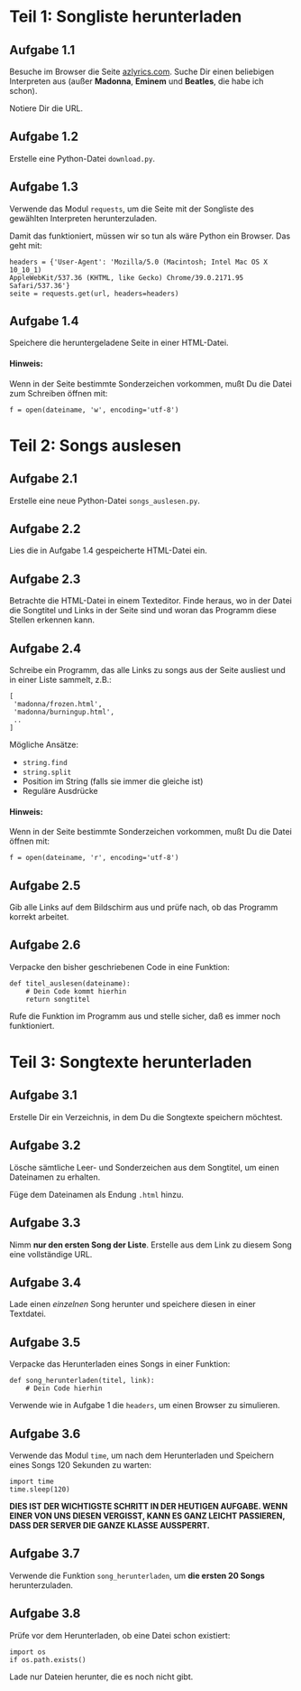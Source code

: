 
# Teil 1: Songliste herunterladen

## Aufgabe 1.1

Besuche im Browser die Seite [azlyrics.com](http://www.azlyrics.com). Suche Dir einen beliebigen Interpreten aus (außer **Madonna**, **Eminem** und **Beatles**, die habe ich schon).

Notiere Dir die URL.

## Aufgabe 1.2

Erstelle eine Python-Datei `download.py`.

## Aufgabe 1.3

Verwende das Modul `requests`, um die Seite mit der Songliste des gewählten Interpreten herunterzuladen.

Damit das funktioniert, müssen wir so tun als wäre Python ein Browser. Das geht mit:

    headers = {'User-Agent': 'Mozilla/5.0 (Macintosh; Intel Mac OS X 10_10_1)
    AppleWebKit/537.36 (KHTML, like Gecko) Chrome/39.0.2171.95 Safari/537.36'}
    seite = requests.get(url, headers=headers)

## Aufgabe 1.4

Speichere die heruntergeladene Seite in einer HTML-Datei.

#### Hinweis:

Wenn in der Seite bestimmte Sonderzeichen vorkommen, mußt Du die Datei zum Schreiben öffnen mit:

    f = open(dateiname, 'w', encoding='utf-8')

# Teil 2: Songs auslesen

## Aufgabe 2.1

Erstelle eine neue Python-Datei `songs_auslesen.py`.

## Aufgabe 2.2

Lies die in Aufgabe 1.4 gespeicherte HTML-Datei ein.

## Aufgabe 2.3

Betrachte die HTML-Datei in einem Texteditor. Finde heraus, wo in der Datei die Songtitel und Links in der Seite sind und woran das Programm diese Stellen erkennen kann.

## Aufgabe 2.4

Schreibe ein Programm, das alle Links zu songs aus der Seite ausliest und in einer Liste sammelt, z.B.:

    [
     'madonna/frozen.html',
     'madonna/burningup.html',
     ..
    ]

Mögliche Ansätze:

* `string.find`
* `string.split`
* Position im String (falls sie immer die gleiche ist)
* Reguläre Ausdrücke

#### Hinweis:

Wenn in der Seite bestimmte Sonderzeichen vorkommen, mußt Du die Datei öffnen mit:

    f = open(dateiname, 'r', encoding='utf-8')

## Aufgabe 2.5

Gib alle Links auf dem Bildschirm aus und prüfe nach, ob das Programm korrekt arbeitet.

## Aufgabe 2.6

Verpacke den bisher geschriebenen Code in eine Funktion:

    def titel_auslesen(dateiname):
        # Dein Code kommt hierhin
        return songtitel

Rufe die Funktion im Programm aus und stelle sicher, daß es immer noch funktioniert.


# Teil 3: Songtexte herunterladen

## Aufgabe 3.1

Erstelle Dir ein Verzeichnis, in dem Du die Songtexte speichern möchtest.

## Aufgabe 3.2

Lösche sämtliche Leer- und Sonderzeichen aus dem Songtitel, um einen Dateinamen zu erhalten.

Füge dem Dateinamen als Endung `.html` hinzu.

## Aufgabe 3.3

Nimm **nur den ersten Song der Liste**. Erstelle aus dem Link zu diesem Song eine vollständige URL.


## Aufgabe 3.4

Lade einen *einzelnen* Song herunter und speichere diesen in einer Textdatei.

## Aufgabe 3.5

Verpacke das Herunterladen eines Songs in einer Funktion:

    def song_herunterladen(titel, link):
        # Dein Code hierhin

Verwende wie in Aufgabe 1 die `headers`, um einen Browser zu simulieren.

## Aufgabe 3.6

Verwende das Modul `time`, um nach dem Herunterladen und Speichern eines Songs 120 Sekunden zu warten:

    import time
    time.sleep(120)

**DIES IST DER WICHTIGSTE SCHRITT IN DER HEUTIGEN AUFGABE. WENN EINER VON UNS DIESEN VERGISST, KANN ES GANZ LEICHT PASSIEREN, DASS DER SERVER DIE GANZE KLASSE AUSSPERRT.**

## Aufgabe 3.7

Verwende die Funktion `song_herunterladen`, um **die ersten 20 Songs** herunterzuladen.

## Aufgabe 3.8

Prüfe vor dem Herunterladen, ob eine Datei schon existiert:

    import os
    if os.path.exists()

Lade nur Dateien herunter, die es noch nicht gibt.
